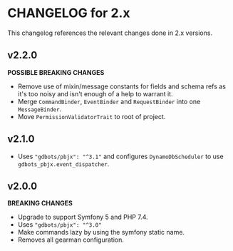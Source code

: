 # CHANGELOG for 2.x
This changelog references the relevant changes done in 2.x versions.


## v2.2.0
__POSSIBLE BREAKING CHANGES__

* Remove use of mixin/message constants for fields and schema refs as it's too noisy and isn't enough of a help to warrant it.
* Merge `CommandBinder`, `EventBinder` and `RequestBinder` into one `MessageBinder`.
* Move `PermissionValidatorTrait` to root of project.


## v2.1.0
* Uses `"gdbots/pbjx": "^3.1"` and configures `DynamoDbScheduler` to use `gdbots_pbjx.event_dispatcher`.


## v2.0.0
__BREAKING CHANGES__

* Upgrade to support Symfony 5 and PHP 7.4.
* Uses `"gdbots/pbjx": "^3.0"`
* Make commands lazy by using the symfony static name.
* Removes all gearman configuration.

